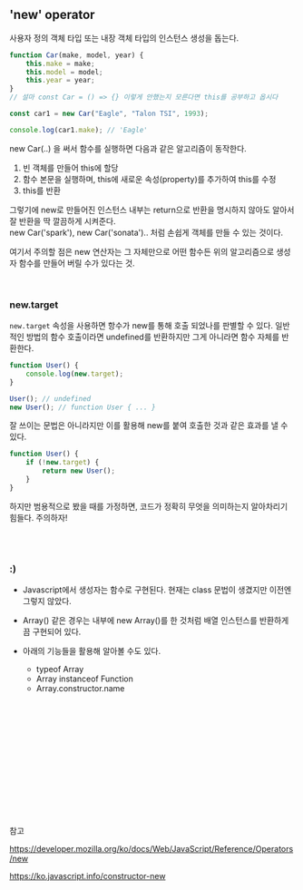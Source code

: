 ## 'new' operator

사용자 정의 객체 타입 또는 내장 객체 타입의 인스턴스 생성을 돕는다.

```js
function Car(make, model, year) {
	this.make = make;
	this.model = model;
	this.year = year;
}
// 설마 const Car = () => {} 이렇게 안했는지 모른다면 this를 공부하고 옵시다

const car1 = new Car("Eagle", "Talon TSI", 1993);

console.log(car1.make); // 'Eagle'
```

new Car(..) 을 써서 함수를 실행하면 다음과 같은 알고리즘이 동작한다.

1. 빈 객체를 만들어 this에 할당
2. 함수 본문을 실행하며, this에 새로운 속성(property)를 추가하여 this를 수정
3. this를 반환

그렇기에 new로 만들어진 인스턴스 내부는 return으로 반환을 명시하지 않아도 알아서 잘 반환을 딱 깔끔하게 시켜준다.  
new Car('spark'), new Car('sonata').. 처럼 손쉽게 객체를 만들 수 있는 것이다.

여기서 주의할 점은 new 연산자는 그 자체만으로 어떤 함수든 위의 알고리즘으로 생성자 함수를 만들어 버릴 수가 있다는 것.

<br>

### new.target

`new.target` 속성을 사용하면 항수가 new를 통해 호출 되었나를 판별할 수 있다. 일반적인 방법의 함수 호출이라면 undefined를 반환하지만 그게 아니라면 함수 자체를 반환한다.

```js
function User() {
	console.log(new.target);
}

User(); // undefined
new User(); // function User { ... }
```

잘 쓰이는 문법은 아니라지만 이를 활용해 new를 붙여 호출한 것과 같은 효과를 낼 수 있다.

```js
function User() {
	if (!new.target) {
		return new User();
	}
}
```

하지만 범용적으로 봤을 때를 가정하면, 코드가 정확히 무엇을 의미하는지 알아차리기 힘들다. 주의하자!

<br>
<br>

### :)

- Javascript에서 생성자는 함수로 구현된다. 현재는 class 문법이 생겼지만 이전엔 그렇지 않았다.

- Array() 같은 경우는 내부에 new Array()를 한 것처럼 배열 인스턴스를 반환하게끔 구현되어 있다.

- 아래의 기능들을 활용해 알아볼 수도 있다.

  - typeof Array
  - Array instanceof Function
  - Array.constructor.name

<br>
<br>
<br>
<br>
<br>
<br>
<br>
<br>
<br>
<br>
<br>
<br>

참고

https://developer.mozilla.org/ko/docs/Web/JavaScript/Reference/Operators/new

https://ko.javascript.info/constructor-new
